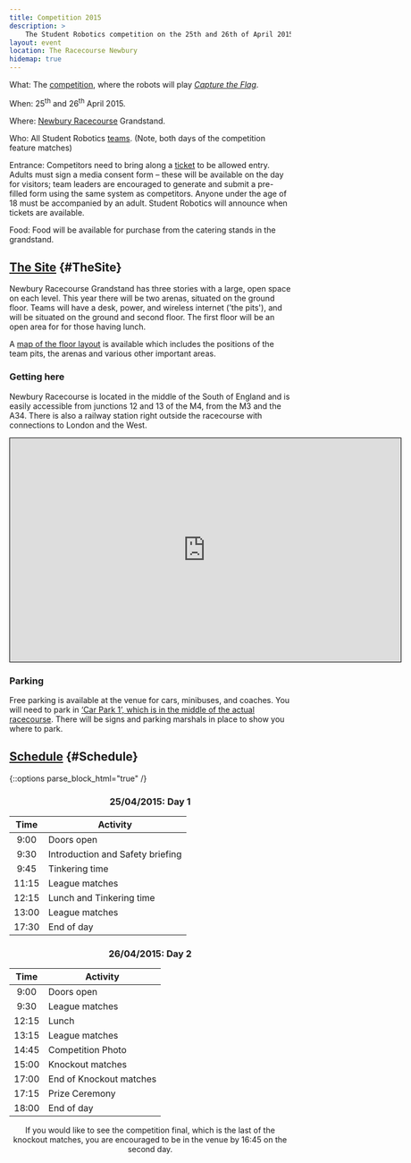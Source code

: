 ```yaml
---
title: Competition 2015
description: >
    The Student Robotics competition on the 25th and 26th of April 2015.
layout: event
location: The Racecourse Newbury
hidemap: true
---
```


What: The [competition](/events/competition), where the robots will play *[Capture the Flag](/schools/game)*.

When: 25<sup>th</sup> and 26<sup>th</sup> April 2015.

Where: [Newbury Racecourse](http://www.newburyracecourse.co.uk/conferences-and-events/how-to-find-us/) Grandstand.

Who: All Student Robotics [teams](/teams/).  (Note, both days of the competition feature matches)

Entrance: Competitors need to bring along a [ticket](/schools/team-leaders/#Tickets) to be allowed entry. Adults must sign a media consent form &ndash; these will be available on the day for visitors; team leaders are encouraged to generate and submit a pre-filled form using the same system as competitors. Anyone under the age of 18 must be accompanied by an adult. Student Robotics will announce when tickets are available.

Food: Food will be available for purchase from the catering stands in the grandstand.

## [The Site](#TheSite) {#TheSite}

Newbury Racecourse Grandstand has three stories with a large, open space on each
level. This year there will be two arenas, situated on the ground floor. Teams
will have a desk, power, and wireless internet ('the pits'), and will be
situated on the ground and second floor. The first floor will be an open area for
for those having lunch.

A [map of the floor layout](/resources/2015/competition-layout.pdf) is available
which includes the positions of the team pits, the arenas and various other
important areas.

### Getting here

Newbury Racecourse is located in the middle of the South of England and is
easily accessible from junctions 12 and 13 of the M4, from the M3 and the A34.
There is also a railway station right outside the racecourse with connections
to London and the West.

<iframe width="700" height="400" frameborder="0"
    style="display: block; border: 1px solid black; margin: auto;"
    src="https://www.google.com/maps/embed/v1/place?q=Newbury%20Racecourse%2C%20Newbury%2C%20United%20Kingdom&key=AIzaSyA99dR-LZoDymKJA7reOkbJwvjfNrmE6-U"></iframe>

### Parking

Free parking is available at the venue for cars, minibuses, and coaches. You
will need to park in [‘Car Park 1’, which is in the middle of the actual
racecourse](/resources/2015/competition-parking.pdf). There will be signs and
parking marshals in place to show you where to park.

## [Schedule](#Schedule) {#Schedule}

{::options parse_block_html="true" /}

<div style="text-align: center;"><div class="col2">

### 25/04/2015: Day 1

 Time   | Activity
:------:|------------------
  9:00  | Doors open
  9:30  | Introduction and Safety briefing
  9:45  | Tinkering time
 11:15  | League matches
 12:15  | Lunch and Tinkering time
 13:00  | League matches
 17:30  | End of day

</div><div class="col2">

### 26/04/2015: Day 2

 Time   | Activity
:------:|------------------
  9:00  | Doors open
  9:30  | League matches
 12:15  | Lunch
 13:15  | League matches
 14:45  | Competition Photo
 15:00  | Knockout matches
 17:00  | End of Knockout matches
 17:15  | Prize Ceremony
 18:00  | End of day

</div>
<p>
  If you would like to see the competition final, which is the last of the knockout matches,
  you are encouraged to be in the venue by 16:45 on the second day.
</p>
</div>
